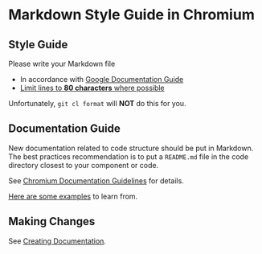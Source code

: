 # Markdown Style Guide in Chromium

## Style Guide

Please write your Markdown file

*   In accordance with [Google Documentation
    Guide](https://google.github.io/styleguide/docguide/style.html)
*   [Limit lines to **80 characters** where
    possible](https://groups.google.com/a/chromium.org/d/msg/chromium-dev/KECdEn562vY/sqRor1frEgAJ)

Unfortunately, `git cl format` will **NOT** do this for you.

## Documentation Guide

New documentation related to code structure should be put in Markdown. The best
practices recommendation is to put a `README.md` file in the code directory
closest to your component or code.

See [Chromium Documentation
Guidelines](https://chromium.googlesource.com/chromium/src/+/HEAD/docs/documentation_guidelines.md)
for details.

[Here are some
examples](https://cs.chromium.org/search?q=file:/devtools-frontend/src/front_end/+-file:/third_party/+file:README.md)
to learn from.

## Making Changes

See [Creating
Documentation](/docs/README.md#creating-documentation).
